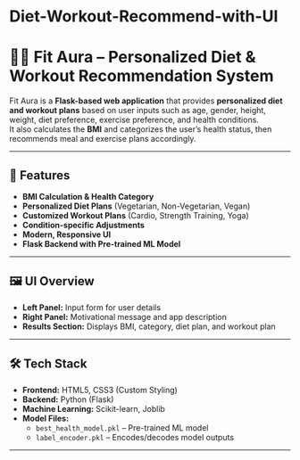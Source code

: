 # Diet-Workout-Recommend-with-UI
# 🥗💪 Fit Aura – Personalized Diet & Workout Recommendation System

Fit Aura is a **Flask-based web application** that provides **personalized diet and workout plans** based on user inputs such as age, gender, height, weight, diet preference, exercise preference, and health conditions.  
It also calculates the **BMI** and categorizes the user’s health status, then recommends meal and exercise plans accordingly.

---

## 🚀 Features
- **BMI Calculation & Health Category**
- **Personalized Diet Plans** (Vegetarian, Non-Vegetarian, Vegan)
- **Customized Workout Plans** (Cardio, Strength Training, Yoga)
- **Condition-specific Adjustments**
- **Modern, Responsive UI**
- **Flask Backend with Pre-trained ML Model**

---

## 🖼 UI Overview
- **Left Panel:** Input form for user details  
- **Right Panel:** Motivational message and app description  
- **Results Section:** Displays BMI, category, diet plan, and workout plan  

---

## 🛠 Tech Stack
- **Frontend:** HTML5, CSS3 (Custom Styling)
- **Backend:** Python (Flask)
- **Machine Learning:** Scikit-learn, Joblib
- **Model Files:**  
  - `best_health_model.pkl` – Pre-trained ML model  
  - `label_encoder.pkl` – Encodes/decodes model outputs

---
